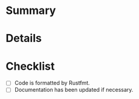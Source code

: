 # Summary

<!-- What is this PR about? -->

# Details

<!-- What do you want the reviewers to focus on? Anything important that they should know? -->

# Checklist

- [ ] Code is formatted by Rustfmt.
- [ ] Documentation has been updated if necessary.
